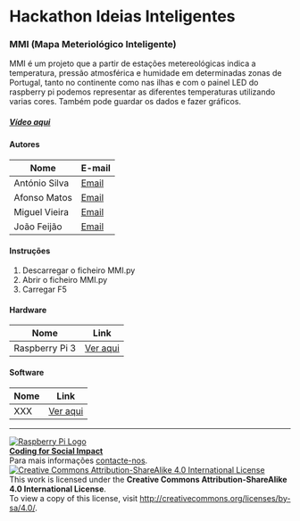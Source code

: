 ﻿# Hackathon Ideias Inteligentes  

### MMI (Mapa Meteriológico Inteligente)

MMI é um projeto  que a partir de estações metereológicas indica a temperatura, pressão atmosférica e humidade em determinadas zonas de Portugal, tanto no continente como nas ilhas e com o painel LED do raspberry pi podemos representar as diferentes temperaturas utilizando varias cores. Também pode guardar os dados e fazer gráficos.

##### [Vídeo aqui](https://drive.google.com/file/d/0B_pUAOPBkih7ajdFZnFVN0dpN2c/view?usp=sharing)  
  
#### Autores  

|Nome  |E-mail  |  
|---|---|    
António Silva  |[Email](ant.pedro06@gmail.com)  |  
Afonso Matos  |[Email](afonsosimaozinho9@gmail.com)  |  
Miguel Vieira  |[Email](miguel.angelo.silva.vieira@gmail.com)  |  
João Feijão  |[Email](jm.feijao@hotmail.com) |  

#### Instruções

1. Descarregar o ficheiro MMI.py
2. Abrir o ficheiro MMI.py
3. Carregar F5

#### Hardware  

|Nome  |Link  |  
|---|---|    
|Raspberry Pi 3  |[Ver aqui](http://www.raspberrypi.org)  |  

#### Software  

|Nome  |Link  |  
|---|---|    
|XXX  |[Ver aqui](http://www.xxx.yyy)  |  


***  
[![Raspberry Pi Logo](https://upload.wikimedia.org/wikipedia/en/thumb/c/cb/Raspberry_Pi_Logo.svg/50px-Raspberry_Pi_Logo.svg.png)](http://raspberrypi.org)   
[**Coding for Social Impact**](http://codingforsocialimpact.fe.up.pt)  
Para mais informações [contacte-nos](mailto:hello@codingforsocialimpact.org).  
[![Creative Commons Attribution-ShareAlike 4.0 International License](https://licensebuttons.net/l/by-sa/4.0/88x31.png)](http://creativecommons.org/licenses/by-sa/4.0/)  
This work is licensed under the **Creative Commons Attribution-ShareAlike 4.0 International License**.  
To view a copy of this license, visit http://creativecommons.org/licenses/by-sa/4.0/.  
